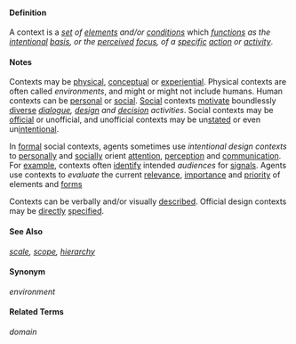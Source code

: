#### Definition

A context is a *[set](https://github.com/gcassel/Modular-Organization-Terminology/blob/master/terms/set.md) of [elements](https://github.com/gcassel/Modular-Organization-Terminology/blob/master/terms/element.md) and/or [conditions](https://github.com/gcassel/Modular-Organization-Terminology/blob/master/terms/condition.md)* which *[functions](https://github.com/gcassel/Modular-Organization-Terminology/blob/master/terms/function.md) as the [intentional](https://github.com/gcassel/Modular-Organization-Terminology/blob/master/terms/intention.md) [basis](https://github.com/gcassel/Modular-Organization-Terminology/blob/master/terms/base.md), or the [perceived](https://github.com/gcassel/Modular-Organization-Terminology/blob/master/terms/perceive.md) [focus](https://github.com/gcassel/Modular-Organization-Terminology/blob/master/terms/focus.md), of a [specific](https://github.com/gcassel/Modular-Organization-Terminology/blob/master/terms/specific.md) [action](https://github.com/gcassel/Modular-Organization-Terminology/blob/master/terms/act.md) or [activity](https://github.com/gcassel/Modular-Organization-Terminology/blob/master/terms/activity.md)*.

#### Notes

Contexts may be [physical](https://github.com/gcassel/Modular-Organization-Terminology/blob/master/terms/physical.md), [conceptual](https://github.com/gcassel/Modular-Organization-Terminology/blob/master/terms/concept.md) or [experiential](https://github.com/gcassel/Modular-Organization-Terminology/blob/master/terms/experience.md).  Physical contexts are often called *environments*, and might or might not include humans.  Human contexts can be [personal](https://github.com/gcassel/Modular-Organization-Terminology/blob/master/terms/personal.md) or [social](https://github.com/gcassel/Modular-Organization-Terminology/blob/master/terms/social.md).   [Social](https://github.com/gcassel/Modular-Organization-Terminology/blob/master/terms/social.md) contexts [motivate](https://github.com/gcassel/Modular-Organization-Terminology/blob/master/terms/motivate.md) boundlessly [diverse](https://github.com/gcassel/Modular-Organization-Terminology/blob/master/terms/diverse.md) *[dialogue](https://github.com/gcassel/Modular-Organization-Terminology/blob/master/terms/dialogue.md), [design](https://github.com/gcassel/Modular-Organization-Terminology/blob/master/terms/design.md) and [decision](https://github.com/gcassel/Modular-Organization-Terminology/blob/master/terms/decide.md) activities*.  Social contexts may be [official](https://github.com/gcassel/Modular-Organization-Terminology/blob/master/terms/official.md) or unofficial, and unofficial contexts may be un[stated](https://github.com/gcassel/Modular-Organization-Terminology/blob/master/terms/state.md) or even un[intentional](https://github.com/gcassel/Modular-Organization-Terminology/blob/master/terms/intend.md).

In [formal](https://github.com/gcassel/Modular-Organization-Terminology/blob/master/terms/form.md) social contexts, agents sometimes use *intentional design contexts* to [personally](https://github.com/gcassel/Modular-Organization-Terminology/blob/master/terms/personal.md) and [socially](https://github.com/gcassel/Modular-Organization-Terminology/blob/master/terms/social.md) orient [attention](https://github.com/gcassel/Modular-Organization-Terminology/blob/master/terms/attend.md), [perception](https://github.com/gcassel/Modular-Organization-Terminology/blob/master/terms/perceive.md) and [communication](https://github.com/gcassel/Modular-Organization-Terminology/blob/master/terms/communicate.md).  For [example](https://github.com/gcassel/Modular-Organization-Terminology/blob/master/terms/example.md), contexts often [identify](https://github.com/gcassel/Modular-Organization-Terminology/blob/master/terms/identify.md) intended *audiences* for [signals](https://github.com/gcassel/Modular-Organization-Terminology/blob/master/terms/signal.md).  Agents use contexts to *evaluate* the current [relevance](https://github.com/gcassel/Modular-Organization-Terminology/blob/master/terms/relevance.md), [importance](https://github.com/gcassel/Modular-Organization-Terminology/blob/master/terms/importance.md) and [priority](https://github.com/gcassel/Modular-Organization-Terminology/blob/master/terms/prioritize.md) of elements and [forms](https://github.com/gcassel/Modular-Organization-Terminology/blob/master/terms/form.md)
 
Contexts can be verbally and/or visually [described](https://github.com/gcassel/Modular-Organization-Terminology/blob/master/terms/describe.md).  Official design contexts may be [directly](https://github.com/gcassel/Modular-Organization-Terminology/blob/master/terms/direct.md) [specified](https://github.com/gcassel/Modular-Organization-Terminology/blob/master/terms/specification.md).

#### See Also

*[scale](https://github.com/gcassel/Modular-Organization-Terminology/blob/master/terms/scale.md), [scope](https://github.com/gcassel/Modular-Organization-Terminology/blob/master/terms/scope.md), [hierarchy](https://github.com/gcassel/Modular-Organization-Terminology/blob/master/terms/hierarchy.md)*

#### Synonym

*environment*

#### Related Terms

*domain*
